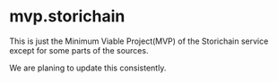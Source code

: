 # mvp.storichain
This is just the Minimum Viable Project(MVP) of the Storichain service except for some parts of the sources.  

We are planing to update this consistently.
